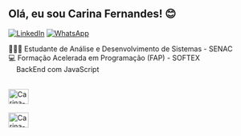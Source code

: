 ## Olá, eu sou Carina Fernandes! 😊
[![LinkedIn](https://img.shields.io/badge/LinkedIn-0077B5?style=for-the-badge&logo=linkedin&logoColor=white)](https://www.linkedin.com/in/carina-fernandes-968506142/) 
[![WhatsApp](https://img.shields.io/badge/WhatsApp-25D366?style=for-the-badge&logo=whatsapp&logoColor=white)](https://wa.me/5581999399920?text=Olá%2C%20)

👩🏻‍💻 Estudante de Análise e Desenvolvimento de Sistemas - SENAC </br>
💻 Formação Acelerada em Programação (FAP) - SOFTEX</br>
&nbsp;&nbsp;&nbsp;&nbsp;BackEnd com JavaScript</br>

<div style ="display> inline_block"><br>
<img align="center" alt="Carina-JS" height="30" width="40" src="https://cdn.jsdelivr.net/gh/devicons/devicon@latest/icons/javascript/javascript-original.svg"/>
<div style ="display> inline_block"><br>
<img align="center" alt="Carina-JS" height="30" width="40" src="https://cdn.jsdelivr.net/gh/devicons/devicon@latest/icons/typescript/typescript-original.svg"/>


